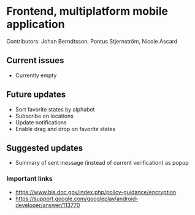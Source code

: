 # Frontend, multiplatform mobile application
Contributors: 
Johan Berndtsson, Pontus Stjernström, Nicole Ascard

## Current issues
* Currently empty

## Future updates
* Sort favorite states by alphabet
* Subscribe on locations
* Update notifications
* Enable drag and drop on favorite states

## Suggested updates
* Summary of sent message (instead of current verification) as popup

### Important links
* https://www.bis.doc.gov/index.php/policy-guidance/encryption
* https://support.google.com/googleplay/android-developer/answer/113770